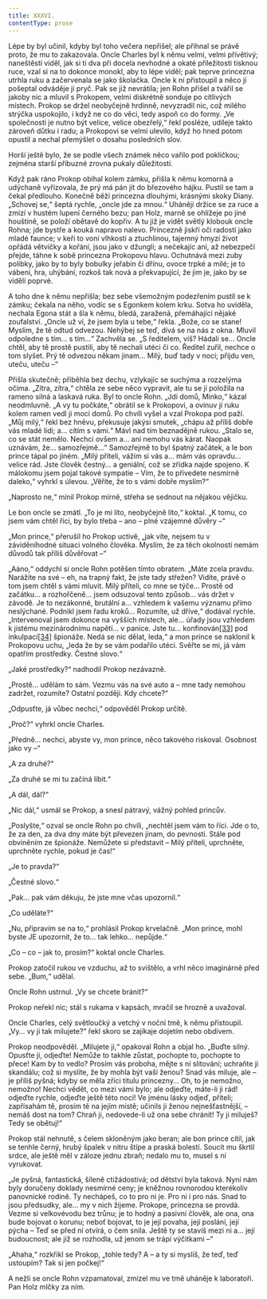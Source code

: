 ```yaml
---
title: XXXVI.
contentType: prose
---
```


  

Lépe by byl učinil, kdyby byl toho večera nepřišel; ale přihnal se právě proto, že mu to zakazovala. Oncle Charles byl k němu velmi, velmi přívětivý; naneštěstí viděl, jak si ti dva při docela nevhodné a okaté příležitosti tisknou ruce, vzal si na to dokonce monokl, aby to lépe viděl; pak teprve princezna utrhla ruku a začervenala se jako školačka. Oncle k ní přistoupil a něco jí pošeptal odváděje ji pryč. Pak se již nevrátila; jen Rohn přišel a tvářil se jakoby nic a mluvil s Prokopem, velmi diskrétně sonduje po citlivých místech. Prokop se držel neobyčejně hrdinně, nevyzradil nic, což milého strýčka uspokojilo, i když ne co do věci, tedy aspoň co do formy. „Ve společnosti je nutno být velice, velice obezřelý,“ řekl posléze, udíleje takto zároveň důtku i radu; a Prokopovi se velmi ulevilo, když ho hned potom opustil a nechal přemýšlet o dosahu posledních slov.

Horší ještě bylo, že se podle všech známek něco vařilo pod pokličkou; zejména starší příbuzné zrovna pukaly důležitostí.

Když pak ráno Prokop obíhal kolem zámku, přišla k němu komorná a udýchaně vyřizovala, že prý má pán jít do březového hájku. Pustil se tam a čekal předlouho. Konečně běží princezna dlouhými, krásnými skoky Diany. „Schovej se,“ šeptá rychle, „oncle jde za mnou.“ Uhánějí držíce se za ruce a zmizí v hustém lupení černého bezu; pan Holz, marně se ohlížeje po jiné houštině, se položí obětavě do kopřiv. A tu již je vidět světlý klobouk oncle Rohna; jde bystře a kouká napravo nalevo. Princezně jiskří oči radostí jako mladé faunce; v keři to voní vlhkostí a ztuchlinou, tajemný hmyzí život opřádá větvičky a kořání, jsou jako v džungli; a nečekajíc ani, až nebezpečí přejde, táhne k sobě princezna Prokopovu hlavu. Ochutnává mezi zuby polibky, jako by to byly bobulky jeřabin či dřínu, ovoce trpké a milé; je to vábení, hra, uhýbání, rozkoš tak nová a překvapující, že jim je, jako by se viděli poprvé.

A toho dne k němu nepřišla; bez sebe všemožným podezřením pustil se k zámku; čekala na něho, vodíc se s Egonkem kolem krku. Sotva ho uviděla, nechala Egona stát a šla k němu, bledá, zaražená, přemáhající nějaké zoufalství. „Oncle už ví, že jsem byla u tebe,“ řekla. „Bože, co se stane! Myslím, že tě odtud odvezou. Nehýbej se teď, dívá se na nás z okna. Mluvil odpoledne s tím… s tím…“ Zachvěla se. „S ředitelem, víš? Hádali se… Oncle chtěl, aby tě prostě pustili, aby tě nechali utéci či co. Ředitel zuřil, nechce o tom slyšet. Prý tě odvezou někam jinam… Milý, buď tady v noci; přijdu ven, uteču, uteču –“

Přišla skutečně; přiběhla bez dechu, vzlykajíc se suchýma a rozzelýma očima. „Zítra, zítra,“ chtěla ze sebe něco vypravit, ale tu se jí položila na rameno silná a laskavá ruka. Byl to oncle Rohn. „Jdi domů, Minko,“ kázal neodmluvně. „A vy tu počkáte,“ obrátil se k Prokopovi, a ovinuv jí ruku kolem ramen vedl ji mocí domů. Po chvíli vyšel a vzal Prokopa pod paží. „Můj milý,“ řekl bez hněvu, překusuje jakýsi smutek, „chápu až příliš dobře vás mladé lidi; a… cítím s vámi.“ Mávl nad tím beznadějně rukou. „Stalo se, co se stát nemělo. Nechci ovšem a… ani nemohu vás kárat. Naopak uznávám, že… samozřejmě…“ Samozřejmě to byl špatný začátek, a le bon prince tápal po jiném. „Milý příteli, vážím si vás a… mám vás opravdu… velice rád. Jste člověk čestný… a geniální, což se zřídka najde spojeno. K málokomu jsem pojal takové sympatie – Vím, že to přivedete nesmírně daleko,“ vyhrkl s úlevou. „Věříte, že to s vámi dobře myslím?“

„Naprosto ne,“ mínil Prokop mírně, střeha se sednout na nějakou vějičku.

Le bon oncle se zmátl. „To je mi líto, neobyčejně líto,“ koktal. „K tomu, co jsem vám chtěl říci, by bylo třeba – ano – plné vzájemné důvěry –“

„Mon prince,“ přerušil ho Prokop uctivě, „jak víte, nejsem tu v záviděníhodné situaci volného člověka. Myslím, že za těch okolností nemám důvodů tak příliš důvěřovat –“

„Aáno,“ oddychl si oncle Rohn potěšen tímto obratem. „Máte zcela pravdu. Narážíte na své – eh, na trapný fakt, že jste tady střežen? Vidíte, právě o tom jsem chtěl s vámi mluvit. Milý příteli, co mne se týče… Prostě od začátku… a rozhořčeně… jsem odsuzoval tento způsob… vás držet v závodě. Je to nezákonné, brutální a… vzhledem k vašemu významu přímo neslýchané. Podnikl jsem řadu kroků… Rozumíte, už dříve,“ dodával rychle. „Intervenoval jsem dokonce na vyšších místech, ale… úřady jsou vzhledem k jistému mezinárodnímu napětí… v panice. Jste tu… konfinován[\[33\]](./resources/undefined) pod inkulpací[\[34\]](./resources/undefined) špionáže. Nedá se nic dělat, leda,“ a mon prince se naklonil k Prokopovu uchu, „leda že by se vám podařilo utéci. Svěřte se mi, já vám opatřím prostředky. Čestné slovo.“

„Jaké prostředky?“ nadhodil Prokop nezávazně.

„Prostě… udělám to sám. Vezmu vás na své auto a – mne tady nemohou zadržet, rozumíte? Ostatní později. Kdy chcete?“

„Odpusťte, já vůbec nechci,“ odpověděl Prokop určitě.

„Proč?“ vyhrkl oncle Charles.

„Předně… nechci, abyste vy, mon prince, něco takového riskoval. Osobnost jako vy –“

„A za druhé?“

„Za druhé se mi tu začíná líbit.“

„A dál, dál?“

„Nic dál,“ usmál se Prokop, a snesl pátravý, vážný pohled princův.

„Poslyšte,“ ozval se oncle Rohn po chvíli, „nechtěl jsem vám to říci. Jde o to, že za den, za dva dny máte být převezen jinam, do pevnosti. Stále pod obviněním ze špionáže. Nemůžete si představit – Milý příteli, uprchněte, uprchněte rychle, pokud je čas!“

„Je to pravda?“

„Čestné slovo.“

„Pak… pak vám děkuju, že jste mne včas upozornil.“

„Co uděláte?“

„Nu, připravím se na to,“ prohlásil Prokop krvelačně. „Mon prince, mohl byste JE upozornit, že to… tak lehko… nepůjde.“

„Co – co – jak to, prosím?“ koktal oncle Charles.

Prokop zatočil rukou ve vzduchu, až to svištělo, a vrhl něco imaginárně před sebe. „Bum,“ udělal.

Oncle Rohn ustrnul. „Vy se chcete bránit?“

Prokop neřekl nic; stál s rukama v kapsách, mračil se hrozně a uvažoval.

Oncle Charles, celý světloučký a vetchý v noční tmě, k němu přistoupil. „Vy… vy ji tak milujete?“ řekl skoro se zajíkaje dojetím nebo obdivem.

Prokop neodpověděl. „Milujete ji,“ opakoval Rohn a objal ho. „Buďte silný. Opusťte ji, odjeďte! Nemůže to takhle zůstat, pochopte to, pochopte to přece! Kam by to vedlo? Prosím vás proboha, mějte s ní slitování; uchraňte ji skandálu; což si myslíte, že by mohla být vaší ženou? Snad vás miluje, ale – je příliš pyšná; kdyby se měla zříci titulu princezny… Oh, to je nemožno, nemožno! Nechci vědět, co mezi vámi bylo; ale odjeďte, máte-li ji rád! odjeďte rychle, odjeďte ještě této noci! Ve jménu lásky odjeď, příteli; zapřísahám tě, prosím tě na jejím místě; učinils ji ženou nejnešťastnější, – nemáš dost na tom? Chraň ji, nedovede-li už ona sebe chránit! Ty ji miluješ? Tedy se obětuj!“

Prokop stál nehnutě, s čelem skloněným jako beran; ale bon prince cítil, jak se tenhle černý, hrubý špalek v nitru štípe a praská bolestí. Soucit mu škrtil srdce, ale ještě měl v záloze jednu zbraň; nedalo mu to, musel s ní vyrukovat.

„Je pyšná, fantastická, šíleně ctižádostivá; od dětství byla taková. Nyní nám byly doručeny doklady nesmírné ceny; je kněžnou rovnorodou kterékoliv panovnické rodině. Ty nechápeš, co to pro ni je. Pro ni i pro nás. Snad to jsou předsudky, ale… my v nich žijeme. Prokope, princezna se provdá. Vezme si velkovévodu bez trůnu; je to hodný a pasivní člověk, ale ona, ona bude bojovat o korunu; neboť bojovat, to je její povaha, její poslání, její pýcha – Teď se před ní otvírá, o čem snila. Ještě ty se stavíš mezi ni a… její budoucnost; ale již se rozhodla, už jenom se trápí výčitkami –“

„Ahaha,“ rozkřikl se Prokop, „tohle tedy? A – a ty si myslíš, že teď, teď ustoupím? Tak si jen počkej!“

A nežli se oncle Rohn vzpamatoval, zmizel mu ve tmě uháněje k laboratoři. Pan Holz mlčky za ním.
